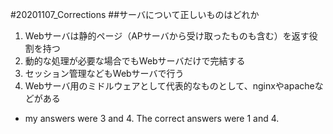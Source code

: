 #20201107_Corrections
##サーバについて正しいものはどれか
1. Webサーバは静的ページ（APサーバから受け取ったものも含む）を返す役割を持つ
2. 動的な処理が必要な場合でもWebサーバだけで完結する
3. セッション管理などもWebサーバで行う
4. Webサーバ用のミドルウェアとして代表的なものとして、nginxやapacheなどがある

- my answers were 3 and 4. The correct answers were 1 and 4.
